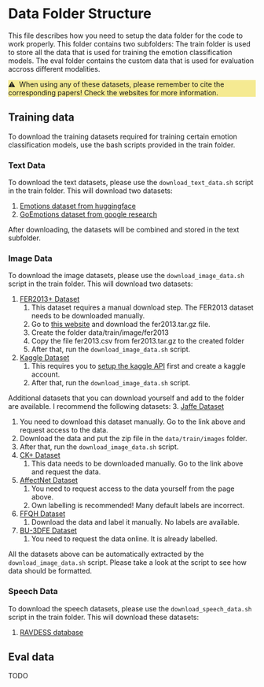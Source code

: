 # Data Folder Structure

This file describes how you need to setup the data folder for the code to work properly.
This folder contains two subfolders:
The train folder is used to store all the data that is used for training the emotion classification models.
The eval folder contains the custom data that is used for evaluation accross different modalities.
<div class="disclaimer" style="background-color: #f5ea92">
   ⚠️&nbsp When using any of these datasets, please remember to cite the corresponding papers! Check the websites for more information.
</div>

## Training data
To download the training datasets required for training certain emotion classification models,
use the bash scripts provided in the train folder.

### Text Data
To download the text datasets, please use the `download_text_data.sh` script in the train folder.
This will download two datasets:
1. [Emotions dataset from huggingface](https://huggingface.co/datasets/emotion)
2. [GoEmotions dataset from google research](https://github.com/google-research/google-research/tree/master/goemotions)

After downloading, the datasets will be combined and stored in the text subfolder.

### Image Data
To download the image datasets, please use the `download_image_data.sh` script in the train folder.
This will download two datasets:
1. [FER2013+ Dataset](https://github.com/microsoft/FERPlus)
   1. This dataset requires a manual download step. The FER2013 dataset needs to be downloaded manually.
   2. Go to [this website](https://www.kaggle.com/c/challenges-in-representation-learning-facial-expression-recognition-challenge/data) and download the fer2013.tar.gz file.
   3. Create the folder data/train/image/fer2013
   4. Copy the file fer2013.csv from fer2013.tar.gz to the created folder
   5. After that, run the `download_image_data.sh` script.
2. [Kaggle Dataset](https://www.kaggle.com/datasets/jonathanoheix/face-expression-recognition-dataset)
   1. This requires you to [setup the kaggle API](https://www.kaggle.com/docs/api) first and create a kaggle account.
   2. After that, run the `download_image_data.sh` script.

Additional datasets that you can download yourself and add to the folder are available.
I recommend the following datasets:
3. [Jaffe Dataset](https://zenodo.org/record/3451524#.YlRNsTzb1H4)
   1. You need to download this dataset manually. Go to the link above and request access to the data.
   2. Download the data and put the zip file in the `data/train/images` folder.
   3. After that, run the `download_image_data.sh` script.
4. [CK+ Dataset](https://paperswithcode.com/dataset/ck)
   1. This data needs to be downloaded manually. Go to the link above and request the data.
5. [AffectNet Dataset](http://mohammadmahoor.com/affectnet/)
   1. You need to request access to the data yourself from the page above.
   2. Own labelling is recommended! Many default labels are incorrect.
6. [FFQH Dataset](https://github.com/NVlabs/ffhq-dataset)
   1. Download the data and label it manually. No labels are available.
7. [BU-3DFE Dataset](https://www.cs.binghamton.edu/~lijun/Research/3DFE/3DFE_Analysis.html)
   1. You need to request the data online. It is already labelled.

All the datasets above can be automatically extracted by the `download_image_data.sh` script.
Please take a look at the script to see how data should be formatted.

### Speech Data
To download the speech datasets, please use the `download_speech_data.sh` script in the train folder.
This will download these datasets:
1. [RAVDESS database](https://smartlaboratory.org/ravdess/)

## Eval data
TODO
